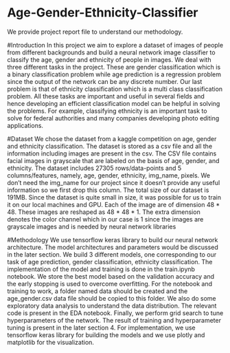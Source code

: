 # Age-Gender-Ethnicity-Classifier
We provide project report file to understand our methodology.

#Introduction
In this project we aim to explore a dataset of images of people from different backgrounds and build a neural network image classifier to classify the age, gender and ethnicity of people in images. We deal with three different tasks in the project. These are gender classification which is a binary classification problem while age prediction is a regression problem since the output of the network can be any discrete number. Our last problem is that of ethnicity classification which is a multi class classification problem. All these tasks are important and useful in several fields and hence developing an efficient classification model can be helpful in solving the problems. For example, classifying ethnicity is an important task to solve for federal authorities and many companies developing photo editing applications.


#Dataset
We chose the dataset from a kaggle competition on age, gender and ethnicity classification. The dataset is stored as a csv file and all the information including images are present in the csv. The CSV file contains facial images in grayscale that are labeled on the basis of age, gender, and ethnicity. The dataset includes 27305 rows/data-points and 5 columns/features, namely, age, gender, ethnicity, img_name, pixels. We don’t need the img_name for our project since it doesn’t provide any useful information so we first drop this column.
The total size of our dataset is 191MB. Since the dataset is quite small in size, it was possible for us to train it on our local machines and GPU. Each of the image are of dimension 48 * 48. These images are reshaped as 48 * 48 * 1. The extra dimension denotes the color channel which in our case is 1 since the images are grayscale images and is needed by neural network libraries

#Methodology
We use tensorflow keras library to build our neural network architecture. The model architectures and parameters would be discussed in the later section. We build 3 different models, one corresponding to our task of age prediction, gender classification, ethnicity classification. The implementation of the model and training is done in the train.ipynb notebook. We store the best model based on the validation accuracy and the early stopping is used to overcome overfitting.
For the notebook and training to work, a folder named data should be created and the age_gender.csv data file should be copied to this folder.
We also do some exploratory data analysis to understand the data distribution. The relevant code is present in the EDA notebook.
Finally, we perform grid search to tune hyperparameters of the network. The result of training and hyperparameter tuning is present in the later section 4.
For implementation, we use tensorflow keras library for building the models and we use plotly and matplotlib for the visualization.
